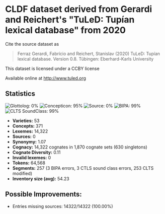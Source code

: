 # CLDF dataset derived from Gerardi and Reichert's "TuLeD: Tupían lexical database" from 2020

Cite the source dataset as

> Ferraz Gerardi, Fabrício and Reichert, Stanislav (2020) TuLeD: Tupían lexical database. Version 0.8. Tübingen: Eberhard-Karls University

This dataset is licensed under a CCBY license

Available online at http://www.tuled.org

## Statistics


![Glottolog: 0%](https://img.shields.io/badge/Glottolog-0%25-red.svg "Glottolog: 0%")
![Concepticon: 95%](https://img.shields.io/badge/Concepticon-95%25-green.svg "Concepticon: 95%")
![Source: 0%](https://img.shields.io/badge/Source-0%25-red.svg "Source: 0%")
![BIPA: 99%](https://img.shields.io/badge/BIPA-99%25-green.svg "BIPA: 99%")
![CLTS SoundClass: 99%](https://img.shields.io/badge/CLTS%20SoundClass-99%25-green.svg "CLTS SoundClass: 99%")

- **Varieties:** 53
- **Concepts:** 371
- **Lexemes:** 14,322
- **Sources:** 0
- **Synonymy:** 1.07
- **Cognacy:** 14,322 cognates in 1,870 cognate sets (630 singletons)
- **Cognate Diversity:** 0.11
- **Invalid lexemes:** 0
- **Tokens:** 64,568
- **Segments:** 257 (3 BIPA errors, 3 CTLS sound class errors, 253 CLTS modified)
- **Inventory size (avg):** 54.23

## Possible Improvements:



- Entries missing sources: 14322/14322 (100.00%)